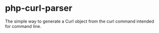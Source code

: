 # php-curl-parser
The simple way to generate a Curl object from the curl command intended for command line.
